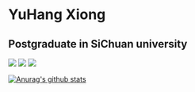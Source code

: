 # YuHang Xiong

## Postgraduate in SiChuan university
![](https://img.shields.io/badge/language-C++-orange.svg?style=flat&logo=smart&logoColor=ffffff)
![](https://img.shields.io/badge/os-linux-blue?style=flat&logo=Linux&logoColor=ffffff)
![](https://img.shields.io/badge/use-matlab-brightgreen?style=flat&logo=mathworks&logoColor=ffffff)

[![Anurag's github stats](https://github-readme-stats.vercel.app/api?username=ohmyjesus)](https://github.com/anuraghazra/github-readme-stats)
